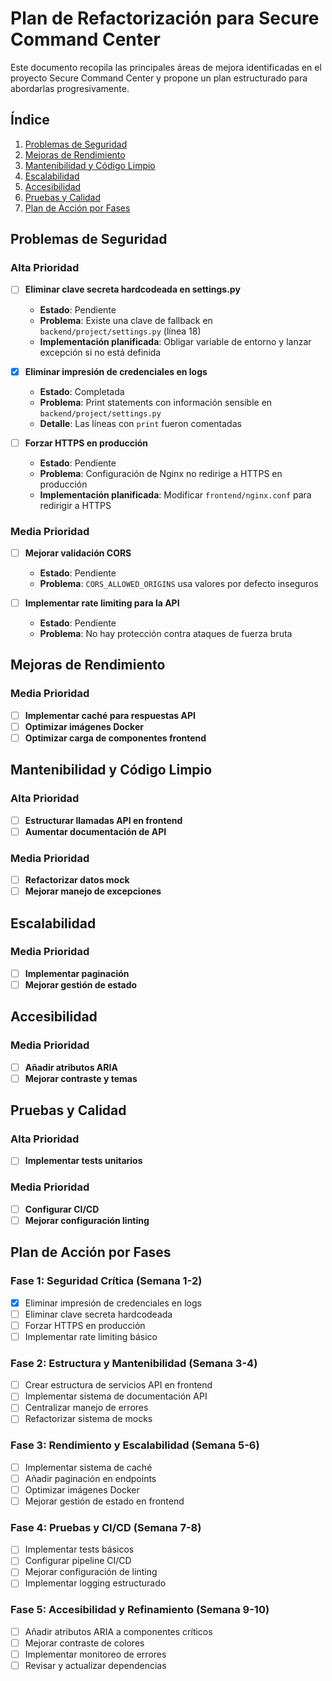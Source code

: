 # Plan de Refactorización para Secure Command Center

Este documento recopila las principales áreas de mejora identificadas en el proyecto Secure Command Center y propone un plan estructurado para abordarlas progresivamente.

## Índice
1. [Problemas de Seguridad](#problemas-de-seguridad)
2. [Mejoras de Rendimiento](#mejoras-de-rendimiento)
3. [Mantenibilidad y Código Limpio](#mantenibilidad-y-código-limpio)
4. [Escalabilidad](#escalabilidad)
5. [Accesibilidad](#accesibilidad)
6. [Pruebas y Calidad](#pruebas-y-calidad)
7. [Plan de Acción por Fases](#plan-de-acción-por-fases)

## Problemas de Seguridad

### Alta Prioridad

- [ ] **Eliminar clave secreta hardcodeada en settings.py**
  - **Estado**: Pendiente
  - **Problema**: Existe una clave de fallback en `backend/project/settings.py` (línea 18)
  - **Implementación planificada**: Obligar variable de entorno y lanzar excepción si no está definida

- [x] **Eliminar impresión de credenciales en logs**
  - **Estado**: Completada
  - **Problema**: Print statements con información sensible en `backend/project/settings.py`
  - **Detalle**: Las líneas con `print` fueron comentadas

- [ ] **Forzar HTTPS en producción**
  - **Estado**: Pendiente
  - **Problema**: Configuración de Nginx no redirige a HTTPS en producción
  - **Implementación planificada**: Modificar `frontend/nginx.conf` para redirigir a HTTPS

### Media Prioridad

- [ ] **Mejorar validación CORS**
  - **Estado**: Pendiente
  - **Problema**: `CORS_ALLOWED_ORIGINS` usa valores por defecto inseguros

- [ ] **Implementar rate limiting para la API**
  - **Estado**: Pendiente
  - **Problema**: No hay protección contra ataques de fuerza bruta

## Mejoras de Rendimiento

### Media Prioridad

- [ ] **Implementar caché para respuestas API**
- [ ] **Optimizar imágenes Docker**
- [ ] **Optimizar carga de componentes frontend**

## Mantenibilidad y Código Limpio

### Alta Prioridad

- [ ] **Estructurar llamadas API en frontend**
- [ ] **Aumentar documentación de API**

### Media Prioridad

- [ ] **Refactorizar datos mock**
- [ ] **Mejorar manejo de excepciones**

## Escalabilidad

### Media Prioridad

- [ ] **Implementar paginación**
- [ ] **Mejorar gestión de estado**

## Accesibilidad

### Media Prioridad

- [ ] **Añadir atributos ARIA**
- [ ] **Mejorar contraste y temas**

## Pruebas y Calidad

### Alta Prioridad

- [ ] **Implementar tests unitarios**

### Media Prioridad

- [ ] **Configurar CI/CD**
- [ ] **Mejorar configuración linting**

## Plan de Acción por Fases

### Fase 1: Seguridad Crítica (Semana 1-2)
- [x] Eliminar impresión de credenciales en logs
- [ ] Eliminar clave secreta hardcodeada
- [ ] Forzar HTTPS en producción
- [ ] Implementar rate limiting básico

### Fase 2: Estructura y Mantenibilidad (Semana 3-4)
- [ ] Crear estructura de servicios API en frontend
- [ ] Implementar sistema de documentación API
- [ ] Centralizar manejo de errores
- [ ] Refactorizar sistema de mocks

### Fase 3: Rendimiento y Escalabilidad (Semana 5-6)
- [ ] Implementar sistema de caché
- [ ] Añadir paginación en endpoints
- [ ] Optimizar imágenes Docker
- [ ] Mejorar gestión de estado en frontend

### Fase 4: Pruebas y CI/CD (Semana 7-8)
- [ ] Implementar tests básicos
- [ ] Configurar pipeline CI/CD
- [ ] Mejorar configuración de linting
- [ ] Implementar logging estructurado

### Fase 5: Accesibilidad y Refinamiento (Semana 9-10)
- [ ] Añadir atributos ARIA a componentes críticos
- [ ] Mejorar contraste de colores
- [ ] Implementar monitoreo de errores
- [ ] Revisar y actualizar dependencias
